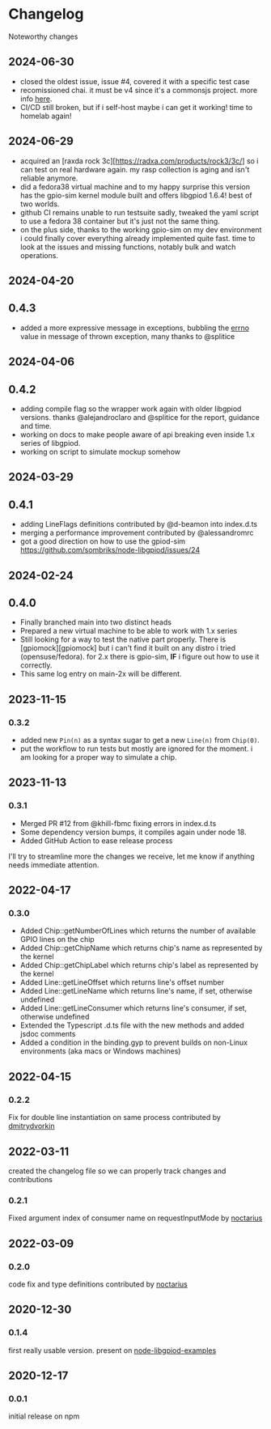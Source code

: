 # Changelog

Noteworthy changes

## 2024-06-30

- closed the oldest issue, issue #4, covered it with a specific test case
- recomissioned chai. it must be v4 since it's a commonsjs project. more info
  [here](https://github.com/chaijs/chai/issues/1561#issuecomment-1871878274).
- CI/CD still broken, but if i self-host maybe i can get it working! time to
  homelab again!

## 2024-06-29

- acquired an [raxda rock 3c][https://radxa.com/products/rock3/3c/] so i can
  test on real hardware again. my rasp collection is aging and isn't reliable
  anymore.
- did a fedora38 virtual machine and to my happy surprise this version has the
  gpio-sim kernel module built and offers libgpiod 1.6.4! best of two worlds.
- github CI remains unable to run testsuite sadly, tweaked the yaml script to
  use a fedora 38 container but it's just not the same thing.
- on the plus side, thanks to the working gpio-sim on my dev environment i could
  finally cover everything already implemented quite fast. time to look at the
  issues and missing functions, notably bulk and watch operations.

## 2024-04-20

## 0.4.3

- added a more expressive message in exceptions, bubbling the
  [errno](https://en.wikipedia.org/wiki/Errno.h) value in message of thrown
  exception, many thanks to @splitice

## 2024-04-06

## 0.4.2

- adding compile flag so the wrapper work again with older libgpiod versions.
  thanks @alejandroclaro and @splitice for the report, guidance and time.
- working on docs to make people aware of api breaking even inside 1.x series of
  libgpiod.
- working on script to simulate mockup somehow

## 2024-03-29

## 0.4.1

- adding LineFlags definitions contributed by @d-beamon into index.d.ts
- merging a performance improvement contributed by @alessandromrc
- got a good direction on how to use the gpiod-sim <https://github.com/sombriks/node-libgpiod/issues/24>

## 2024-02-24

## 0.4.0

- Finally branched main into two distinct heads
- Prepared a new virtual machine to be able to work with 1.x series
- Still looking for a way to test the native part properly. There is
  [gpiomock][gpiomock] but i can't find it built on any distro i tried
  (opensuse/fedora). for 2.x there is gpio-sim, **IF** i figure out how to use
  it correctly.
- This same log entry on main-2x will be different.

## 2023-11-15

### 0.3.2

- added new `Pin(n)` as a syntax sugar to get a new `Line(n)` from `Chip(0)`.
- put the workflow to run tests but mostly are ignored for the moment. i am
  looking for a proper way to simulate a chip.

## 2023-11-13

### 0.3.1

- Merged PR #12 from @khill-fbmc fixing errors in index.d.ts
- Some dependency version bumps, it compiles again under node 18.
- Added GitHub Action to ease release process

I'll try to streamline more the changes we receive, let me know if anything needs
immediate attention.

## 2022-04-17

### 0.3.0

- Added Chip::getNumberOfLines which returns the number of available GPIO lines
  on the chip
- Added Chip::getChipName which returns chip's name as represented by the kernel
- Added Chip::getChipLabel which returns chip's label as represented by the
  kernel
- Added Line::getLineOffset which returns line's offset number
- Added Line::getLineName which returns line's name, if set, otherwise undefined
- Added Line::getLineConsumer which returns line's consumer, if set, otherwise
  undefined
- Extended the Typescript .d.ts file with the new methods and added jsdoc
  comments
- Added a condition in the binding.gyp to prevent builds on non-Linux
  environments (aka macs or Windows machines)

## 2022-04-15

### 0.2.2

Fix for double line instantiation on same process contributed by [dmitrydvorkin](https://github.com/dmitrydvorkin)

## 2022-03-11

created the changelog file so we can properly track changes and contributions

### 0.2.1

Fixed argument index of consumer name on requestInputMode by [noctarius](https://github.com/noctarius)

## 2022-03-09

### 0.2.0

code fix and type definitions contributed by [noctarius](https://github.com/noctarius)

## 2020-12-30

### 0.1.4

first really usable version. present on [node-libgpiod-examples](https://github.com/sombriks/node-libgpiod-examples)

## 2020-12-17

### 0.0.1

initial release on npm

